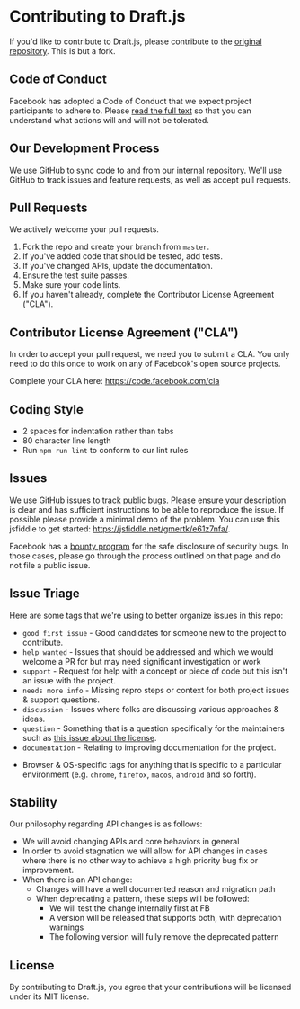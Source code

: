 # Contributing to Draft.js
If you'd like to contribute to Draft.js, please contribute to the [original repository](https://github.com/facebook/draft-js). This is but a fork.

## Code of Conduct
Facebook has adopted a Code of Conduct that we expect project
participants to adhere to. Please [read the full text](https://code.facebook.com/codeofconduct)
so that you can understand what actions will and will not be tolerated.

## Our Development Process
We use GitHub to sync code to and from our internal repository. We'll use GitHub
to track issues and feature requests, as well as accept pull requests.

## Pull Requests
We actively welcome your pull requests.

1. Fork the repo and create your branch from `master`.
2. If you've added code that should be tested, add tests.
3. If you've changed APIs, update the documentation.
4. Ensure the test suite passes.
5. Make sure your code lints.
6. If you haven't already, complete the Contributor License Agreement ("CLA").

## Contributor License Agreement ("CLA")
In order to accept your pull request, we need you to submit a CLA. You only need
to do this once to work on any of Facebook's open source projects.

Complete your CLA here: <https://code.facebook.com/cla>

## Coding Style  
* 2 spaces for indentation rather than tabs
* 80 character line length
* Run `npm run lint` to conform to our lint rules

## Issues
We use GitHub issues to track public bugs. Please ensure your description is
clear and has sufficient instructions to be able to reproduce the issue.
If possible please provide a minimal demo of the problem. You can use this
jsfiddle to get started: https://jsfiddle.net/gmertk/e61z7nfa/.

Facebook has a [bounty program](https://www.facebook.com/whitehat/) for the safe
disclosure of security bugs. In those cases, please go through the process
outlined on that page and do not file a public issue.

## Issue Triage
Here are some tags that we're using to better organize issues in this repo:

* `good first issue` - Good candidates for someone new to the project to contribute.
* `help wanted` - Issues that should be addressed and which we would welcome a
PR for but may need significant investigation or work
* `support` - Request for help with a concept or piece of code but this isn't an
issue with the project.
* `needs more info` - Missing repro steps or context for both project issues \&
support questions.
* `discussion` - Issues where folks are discussing various approaches \& ideas.
* `question` - Something that is a question specifically for the maintainers such
as [this issue about the license](https://github.com/facebook/draft-js/issues/1819).
* `documentation` - Relating to improving documentation for the project.
- Browser \& OS-specific tags for anything that is specific to a particular
environment (e.g. `chrome`, `firefox`, `macos`, `android` and so forth).

## Stability
Our philosophy regarding API changes is as follows:
 * We will avoid changing APIs and core behaviors in general
 * In order to avoid stagnation we will allow for API changes in cases where
 there is no other way to achieve a high priority bug fix or improvement.
 * When there is an API change:
    * Changes will have a well documented reason and migration path
    * When deprecating a pattern, these steps will be followed:
        * We will test the change internally first at FB
        * A version will be released that supports both, with deprecation warnings
        * The following version will fully remove the deprecated pattern

## License
By contributing to Draft.js, you agree that your contributions will be licensed
under its MIT license.
